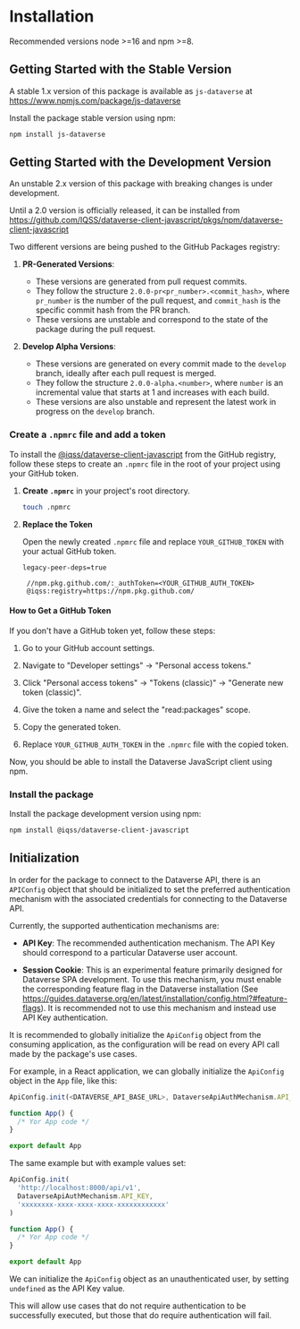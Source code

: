 # Installation

Recommended versions node >=16 and npm >=8.

## Getting Started with the Stable Version

A stable 1.x version of this package is available as `js-dataverse` at https://www.npmjs.com/package/js-dataverse

Install the package stable version using npm:

```bash
npm install js-dataverse
```

## Getting Started with the Development Version

An unstable 2.x version of this package with breaking changes is under development.

Until a 2.0 version is officially released, it can be installed from https://github.com/IQSS/dataverse-client-javascript/pkgs/npm/dataverse-client-javascript

Two different versions are being pushed to the GitHub Packages registry:

1. **PR-Generated Versions**:

   - These versions are generated from pull request commits.
   - They follow the structure `2.0.0-pr<pr_number>.<commit_hash>`, where `pr_number` is the number of the pull request, and `commit_hash` is the specific commit hash from the PR branch.
   - These versions are unstable and correspond to the state of the package during the pull request.

2. **Develop Alpha Versions**:
   - These versions are generated on every commit made to the `develop` branch, ideally after each pull request is merged.
   - They follow the structure `2.0.0-alpha.<number>`, where `number` is an incremental value that starts at 1 and increases with each build.
   - These versions are also unstable and represent the latest work in progress on the `develop` branch.

### Create a `.npmrc` file and add a token

To install the [@iqss/dataverse-client-javascript](https://github.com/IQSS/dataverse-client-javascript/pkgs/npm/dataverse-client-javascript)
from the GitHub registry, follow these steps to create an `.npmrc` file in the root of your project using your GitHub token.

1. **Create `.npmrc`** in your project's root directory.

   ```bash
   touch .npmrc
   ```

2. **Replace the Token**

   Open the newly created `.npmrc` file and replace `YOUR_GITHUB_TOKEN` with your actual GitHub token.

   ```plaintext
   legacy-peer-deps=true

    //npm.pkg.github.com/:_authToken=<YOUR_GITHUB_AUTH_TOKEN>
    @iqss:registry=https://npm.pkg.github.com/
   ```

#### How to Get a GitHub Token

If you don't have a GitHub token yet, follow these steps:

1. Go to your GitHub account settings.

2. Navigate to "Developer settings" -> "Personal access tokens."

3. Click "Personal access tokens" -> "Tokens (classic)" -> "Generate new token (classic)".

4. Give the token a name and select the "read:packages" scope.

5. Copy the generated token.

6. Replace `YOUR_GITHUB_AUTH_TOKEN` in the `.npmrc` file with the copied token.

Now, you should be able to install the Dataverse JavaScript client using npm.

### Install the package

Install the package development version using npm:

```bash
npm install @iqss/dataverse-client-javascript
```

## Initialization

In order for the package to connect to the Dataverse API, there is an `APIConfig` object that should be initialized to set the preferred authentication mechanism with the associated credentials for connecting to the Dataverse API.

Currently, the supported authentication mechanisms are:

- **API Key**: The recommended authentication mechanism. The API Key should correspond to a particular Dataverse user account.

- **Session Cookie**: This is an experimental feature primarily designed for Dataverse SPA development. To use this mechanism, you must enable the corresponding feature flag in the Dataverse installation (See https://guides.dataverse.org/en/latest/installation/config.html?#feature-flags). It is recommended not to use this mechanism and instead use API Key authentication.

It is recommended to globally initialize the `ApiConfig` object from the consuming application, as the configuration will be read on every API call made by the package's use cases.

For example, in a React application, we can globally initialize the `ApiConfig` object in the `App` file, like this:

```typescript
ApiConfig.init(<DATAVERSE_API_BASE_URL>, DataverseApiAuthMechanism.API_KEY, <DATAVERSE_API_KEY>)

function App() {
  /* Yor App code */
}

export default App
```

The same example but with example values set:

```typescript
ApiConfig.init(
  'http://localhost:8000/api/v1',
  DataverseApiAuthMechanism.API_KEY,
  'xxxxxxxx-xxxx-xxxx-xxxx-xxxxxxxxxxxx'
)

function App() {
  /* Yor App code */
}

export default App
```

We can initialize the `ApiConfig` object as an unauthenticated user, by setting `undefined` as the API Key value.

This will allow use cases that do not require authentication to be successfully executed, but those that do require authentication will fail.
